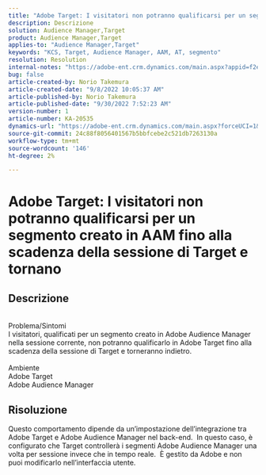 ```yaml
---
title: "Adobe Target: I visitatori non potranno qualificarsi per un segmento creato in AAM fino alla scadenza della sessione di Target e ritornano"
description: Descrizione
solution: Audience Manager,Target
product: Audience Manager,Target
applies-to: "Audience Manager,Target"
keywords: "KCS, Target, Audience Manager, AAM, AT, segmento"
resolution: Resolution
internal-notes: "https://adobe-ent.crm.dynamics.com/main.aspx?appid=f2e74f34-7119-ea11-a811-000d3a5936c5&forceUCI=1&newWindow=true&pagetype=entityrecord&etn=knowledgearticle&id=45e8e885-2b47-e911-a952-000d3a34ebb5"
bug: false
article-created-by: Norio Takemura
article-created-date: "9/8/2022 10:05:37 AM"
article-published-by: Norio Takemura
article-published-date: "9/30/2022 7:52:23 AM"
version-number: 1
article-number: KA-20535
dynamics-url: "https://adobe-ent.crm.dynamics.com/main.aspx?forceUCI=1&pagetype=entityrecord&etn=knowledgearticle&id=59671ac2-5d2f-ed11-9db1-002248086d3d"
source-git-commit: 24c88f8056401567b5bbfcebe2c521db7263130a
workflow-type: tm+mt
source-wordcount: '146'
ht-degree: 2%

---
```


# Adobe Target: I visitatori non potranno qualificarsi per un segmento creato in AAM fino alla scadenza della sessione di Target e tornano

## Descrizione

<br>Problema/Sintomi<br>I visitatori, qualificati per un segmento creato in Adobe Audience Manager nella sessione corrente, non potranno qualificarlo in Adobe Target fino alla scadenza della sessione di Target e torneranno indietro.<br><br>Ambiente<br>Adobe Target
<br>Adobe Audience Manager

## Risoluzione


Questo comportamento dipende da un’impostazione dell’integrazione tra Adobe Target e Adobe Audience Manager nel back-end.  In questo caso, è configurato che Target controllerà i segmenti Adobe Audience Manager una volta per sessione invece che in tempo reale.  È gestito da Adobe e non puoi modificarlo nell’interfaccia utente.
